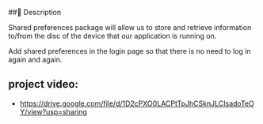 ##🎯 Description

Shared preferences package will allow us to store and retrieve information to/from the disc of the device that our application is running on.

Add shared preferences in the login page so that there is no need to log in again and again.

## project video:

- https://drive.google.com/file/d/1D2cPXO0LACPtTpJhCSknJLCIsadoTeOY/view?usp=sharing
